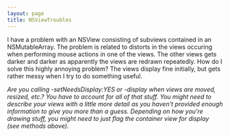 ```yaml
---
layout: page
title: NSViewTroubles
---
```


I have a problem with an NSView consisting of subviews contained in an NSMutableArray. The problem is related to distorts in the views occuring when performing mouse actions in one of the views. The other views gets darker and darker as apparently the views are redrawn repeatedly. How do I solve this highly annoying problem? The views display fine initially, but gets rather messy when I try to do something useful.

*Are you calling -setNeedsDisplay:YES or -display when views are moved, resized, etc.? You have to account for all of that stuff. You might need to describe your views with a little more detail as you haven't provided enough information to give you more than a guess. Depending on how you're drawing stuff, you might need to just flag the container view for display (see methods above).*

